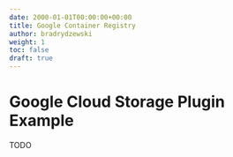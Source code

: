 ```yaml
---
date: 2000-01-01T00:00:00+00:00
title: Google Container Registry
author: bradrydzewski
weight: 1
toc: false
draft: true
---
```


# Google Cloud Storage Plugin Example

TODO